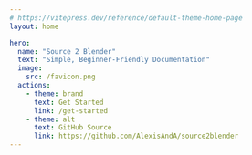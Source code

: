 ```yaml
---
# https://vitepress.dev/reference/default-theme-home-page
layout: home

hero:
  name: "Source 2 Blender"
  text: "Simple, Beginner-Friendly Documentation"
  image: 
    src: /favicon.png
  actions:
    - theme: brand
      text: Get Started
      link: /get-started
    - theme: alt
      text: GitHub Source
      link: https://github.com/AlexisAndA/source2blender
---
```


